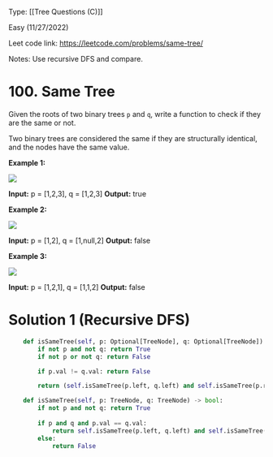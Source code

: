 Type: [[Tree Questions (C)]] 

Easy (11/27/2022)

Leet code link: https://leetcode.com/problems/same-tree/

Notes: Use recursive DFS and compare.

# 100. Same Tree

Given the roots of two binary trees `p` and `q`, write a function to check if they are the same or not.

Two binary trees are considered the same if they are structurally identical, and the nodes have the same value.

**Example 1:**

![](https://assets.leetcode.com/uploads/2020/12/20/ex1.jpg)

**Input:** p = [1,2,3], q = [1,2,3]
**Output:** true

**Example 2:**

![](https://assets.leetcode.com/uploads/2020/12/20/ex2.jpg)

**Input:** p = [1,2], q = [1,null,2]
**Output:** false

**Example 3:**

![](https://assets.leetcode.com/uploads/2020/12/20/ex3.jpg)

**Input:** p = [1,2,1], q = [1,1,2]
**Output:** false

# Solution 1 (Recursive DFS)

```python
    def isSameTree(self, p: Optional[TreeNode], q: Optional[TreeNode]) -> bool:
        if not p and not q: return True
        if not p or not q: return False

        if p.val != q.val: return False

        return (self.isSameTree(p.left, q.left) and self.isSameTree(p.right, q.right))
```


```python
    def isSameTree(self, p: TreeNode, q: TreeNode) -> bool:
        if not p and not q: return True
        
        if p and q and p.val == q.val:
            return self.isSameTree(p.left, q.left) and self.isSameTree(p.right, q.right)
        else:
            return False
```